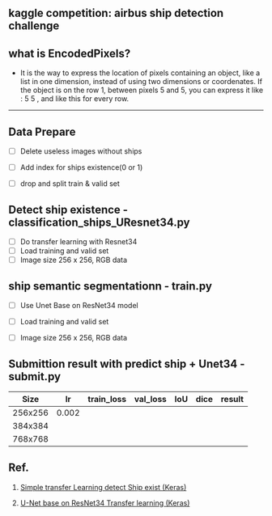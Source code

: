 ## kaggle competition: airbus ship detection challenge

## what is EncodedPixels?

* It is the way to express the location of pixels containing an object, like a list in one dimension, instead of using two dimensions or coordenates.
If the object is on the row 1, between pixels 5 and 5, you can express it like : 5 5 , and like this for every row.

-----------
## Data Prepare

- [ ] Delete useless images without ships
- [ ] Add index for ships existence(0 or 1)
- [ ] drop and split train & valid set


## Detect ship existence - classification_ships_UResnet34.py
- [ ] Do transfer learning with Resnet34 
- [ ] Load training and valid set
- [ ] Image size 256 x 256, RGB data

## ship semantic segmentationn - train.py
- [ ] Use Unet Base on ResNet34 model 
- [ ] Load training and valid set
- [ ] Image size 256 x 256, RGB data


## Submittion result with predict ship + Unet34 - submit.py

Size| lr | train_loss | val_loss | IoU | dice | result |
:----:|:----:|:----:|:----:|:----:|:----:|:----:|
256x256 | 0.002 |    |    |    |    |    |
384x384 |    |    |    |    |    |      |
768x768 |    |    |    |    |    |    |

## Ref.

1. [Simple transfer Learning detect Ship exist (Keras)](https://www.kaggle.com/super13579/simple-transfer-learning-detect-ship-exist-keras "title")

2. [U-Net base on ResNet34 Transfer learning (Keras)](https://www.kaggle.com/super13579/u-net-base-on-resnet34-transfer-learning-keras/notebook "title")